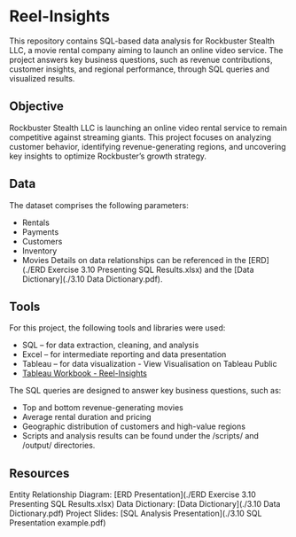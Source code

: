# Reel-Insights
This repository contains SQL-based data analysis for Rockbuster Stealth LLC, a movie rental company aiming to launch an online video service. The project answers key business questions, such as revenue contributions, customer insights, and regional performance, through SQL queries and visualized results.

## Objective
Rockbuster Stealth LLC is launching an online video rental service to remain competitive against streaming giants. This project focuses on analyzing customer behavior, identifying revenue-generating regions, and uncovering key insights to optimize Rockbuster’s growth strategy.

## Data
The dataset comprises the following parameters:

- Rentals
- Payments
- Customers
- Inventory
- Movies
Details on data relationships can be referenced in the [ERD](./ERD Exercise 3.10 Presenting SQL Results.xlsx) and the [Data Dictionary](./3.10 Data Dictionary.pdf).

## Tools
For this project, the following tools and libraries were used:

- SQL – for data extraction, cleaning, and analysis
- Excel – for intermediate reporting and data presentation
- Tableau – for data visualization - View Visualisation on Tableau Public
- [Tableau Workbook - Reel-Insights](https://public.tableau.com/views/Rockbustergeographicaldistributionofcustomersandtherevenue_17309731630710/Top10Countries?:language=en-GB&publish=yes&:sid=&:redirect=auth&:display_count=n&:origin=viz_share_link)

The SQL queries are designed to answer key business questions, such as:

- Top and bottom revenue-generating movies
- Average rental duration and pricing
- Geographic distribution of customers and high-value regions
- Scripts and analysis results can be found under the /scripts/ and /output/ directories.

## Resources
Entity Relationship Diagram: [ERD Presentation](./ERD Exercise 3.10 Presenting SQL Results.xlsx)
Data Dictionary: [Data Dictionary](./3.10 Data Dictionary.pdf)
Project Slides: [SQL Analysis Presentation](./3.10 SQL Presentation example.pdf)
